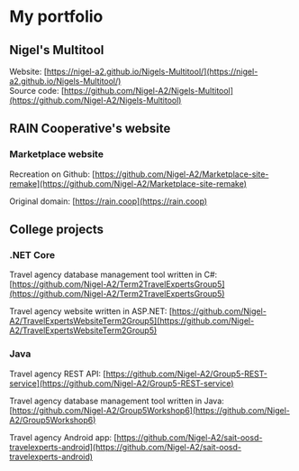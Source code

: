 # My portfolio

## Nigel's Multitool

Website: [https://nigel-a2.github.io/Nigels-Multitool/](https://nigel-a2.github.io/Nigels-Multitool/)  
Source code: [https://github.com/Nigel-A2/Nigels-Multitool](https://github.com/Nigel-A2/Nigels-Multitool)

## RAIN Cooperative's website

### Marketplace website
Recreation on Github: [https://github.com/Nigel-A2/Marketplace-site-remake](https://github.com/Nigel-A2/Marketplace-site-remake)  

Original domain: [https://rain.coop](https://rain.coop)  


## College projects

### .NET Core
Travel agency database management tool written in C#: [https://github.com/Nigel-A2/Term2TravelExpertsGroup5](https://github.com/Nigel-A2/Term2TravelExpertsGroup5)  

Travel agency website written in ASP.NET: [https://github.com/Nigel-A2/TravelExpertsWebsiteTerm2Group5](https://github.com/Nigel-A2/TravelExpertsWebsiteTerm2Group5)  


### Java
Travel agency REST API: [https://github.com/Nigel-A2/Group5-REST-service](https://github.com/Nigel-A2/Group5-REST-service)  

Travel agency database management tool written in Java: [https://github.com/Nigel-A2/Group5Workshop6](https://github.com/Nigel-A2/Group5Workshop6)  

Travel agency Android app: [https://github.com/Nigel-A2/sait-oosd-travelexperts-android](https://github.com/Nigel-A2/sait-oosd-travelexperts-android)  

